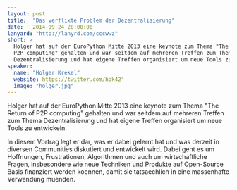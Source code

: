 ```yaml
---
layout: post
title:  "Das verflixte Problem der Dezentralisierung"
date:   2014-09-24 20:00:00
lanyard: "http://lanyrd.com/cccwwz"
short: >
  Holger hat auf der EuroPython Mitte 2013 eine keynote zum Thema "The Return of
  P2P computing" gehalten und war seitdem auf mehreren Treffen zum Thema
  Dezentralisierung und hat eigene Treffen organisiert um neue Tools zu entwickeln.
speaker:
  name: "Holger Krekel"
  website: https://twitter.com/hpk42"
  image: "holger.jpg"
---
```



Holger hat auf der EuroPython Mitte 2013 eine keynote zum Thema "The Return
of P2P computing" gehalten und war seitdem auf mehreren Treffen zum Thema
Dezentralisierung und hat eigene Treffen organisiert um neue Tools zu entwickeln.

In diesem Vortrag legt er dar, was er dabei gelernt hat und was derzeit in
diversen Communities diskutiert und entwickelt wird.
Dabei geht es um Hoffnungen, Frustrationen, Algorithmen und auch um wirtschaftliche
Fragen, insbesondere wie neue Techniken und Produkte auf Open-Source Basis finanziert
werden koennen, damit sie tatsaechlich in eine massenhafte Verwendung muenden.
